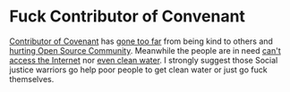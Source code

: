 # Fuck Contributor of Convenant

[Contributor of Covenant](https://www.contributor-covenant.org/) has [gone too far](https://www.reddit.com/r/linux/comments/9hg9to/sage_sharp_claims_top_linux_kernel_developer_theo/) from being kind to others and [hurting Open Source Community](https://developers.slashdot.org/story/18/05/03/1639245/one-of-llvms-top-contributors-quits-development-over-code-of-conduct-outreach-program).
Meanwhile the people are in need [can't access the Internet](https://en.wikipedia.org/wiki/List_of_countries_by_number_of_Internet_users) nor [even clean water](https://en.wikipedia.org/wiki/List_of_water-related_charities). I strongly suggest those Social justice warriors go help poor people to get clean water or just go fuck themselves.
